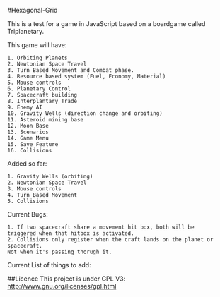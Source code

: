 #Hexagonal-Grid

This is a test for a game in JavaScript based on a boardgame called Triplanetary.

This game will have:

	1. Orbiting Planets
	2. Newtonian Space Travel
	3. Turn Based Movement and Combat phase.
	4. Resource based system (Fuel, Economy, Material) 
	5. Mouse controls
	6. Planetary Control
	7. Spacecraft building
	8. Interplantary Trade
	9. Enemy AI
	10. Gravity Wells (direction change and orbiting)
	11. Asteroid mining base
	12. Moon Base
	13. Scenarios
	14. Game Menu
	15. Save Feature
	16. Collisions
	
Added so far:

	1. Gravity Wells (orbiting)
	2. Newtonian Space Travel
	3. Mouse controls
	4. Turn Based Movement
	5. Collisions
	
Current Bugs:

	1. If two spacecraft share a movement hit box, both will be 
	triggered when that hitbox is activated.
	2. Collisions only register when the craft lands on the planet or spacecraft.
	Not when it's passing thorugh it.
	

Current List of things to add:
	

##Licence
This project is under GPL V3: http://www.gnu.org/licenses/gpl.html